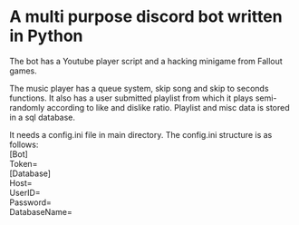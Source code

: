 # A multi purpose discord bot written in Python
The bot has a Youtube player script and a hacking minigame from Fallout games.

The music player has a queue system, skip song and skip to seconds functions. It also has a user submitted playlist from which it plays semi-randomly according to like and dislike ratio. Playlist and misc data is stored in a sql database. 


It needs a config.ini file in main directory. The config.ini structure is as follows:  
[Bot]  
Token=  
[Database]  
Host=  
UserID=  
Password=  
DatabaseName=  
